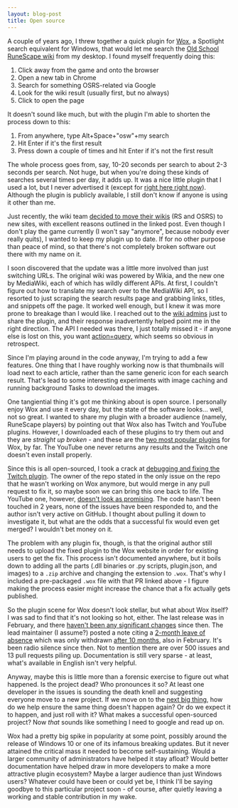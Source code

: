 ```yaml
---
layout: blog-post
title: Open source
---
```

A couple of years ago, I threw together a quick plugin for [Wox](https://github.com/Wox-launcher/Wox), a Spotlight search equivalent for Windows, that would let me search the [Old School RuneScape wiki](https://oldschool.runescape.wiki/) from my desktop. I found myself frequently doing this:

1. Click away from the game and onto the browser
2. Open a new tab in Chrome
3. Search for something OSRS-related via Google
4. Look for the wiki result (usually first, but no always)
5. Click to open the page

It doesn't sound like much, but with the plugin I'm able to shorten the process down to this:

1. From anywhere, type Alt+Space+"osw"+my search
2. Hit Enter if it's the first result
3. Press down a couple of times and hit Enter if it's not the first result

The whole process goes from, say, 10-20 seconds per search to about 2-3 seconds per search. Not huge, but when you're doing these kinds of searches several times per day, it adds up. It was a nice little plugin that I used a lot, but I never advertised it (except for [right here right now](https://github.com/dolphinspired/Wox.Plugin.RuneScapeWiki)). Although the plugin is publicly available, I still don't know if anyone is using it other than me.

Just recently, the wiki team [decided to move their wikis](https://runescape.wiki/w/Forum:Leaving_Wikia) (RS and OSRS) to new sites, with excellent reasons outlined in the linked post. Even though I don't play the game currently (I won't say "anymore", because nobody ever really quits), I wanted to keep my plugin up to date. If for no other purpose than peace of mind, so that there's not completely broken software out there with my name on it.

I soon discovered that the update was a little more involved than just switching URLs. The original wiki was powered by Wikia, and the new one by MediaWiki, each of which has wildly different APIs. At first, I couldn't figure out how to translate my search over to the MediaWiki API, so I resorted to just scraping the search results page and grabbing links, titles, and snippets off the page. It worked well enough, but I knew it was more prone to breakage than I would like. I reached out to the [wiki admins](https://weirdgloop.org/) just to share the plugin, and their response inadvertently helped point me in the right direction. The API I needed was there, I just totally missed it - if anyone else is lost on this, you want [action=query](https://www.mediawiki.org/wiki/API:Query), which seems so obvious in retrospect.

Since I'm playing around in the code anyway, I'm trying to add a few features. One thing that I have roughly working now is that thumbnails will load next to each article, rather than the same generic icon for each search result. That's lead to some interesting experiments with image caching and running background Tasks to download the images.

One tangiential thing it's got me thinking about is open source. I personally enjoy Wox and use it every day, but the state of the software looks... well, not so great. I wanted to share my plugin with a broader audience (namely, RuneScape players) by pointing out that Wox also has Twitch and YouTube plugins. However, I downloaded each of these plugins to try them out and they are _straight up broken_ - and these are the [two most popular plugins](http://www.wox.one/plugin) for Wox, by far. The YouTube one never returns any results and the Twitch one doesn't even install properly.

Since this is all open-sourced, I took a crack at [debugging and fixing the Twitch plugin](https://github.com/Eligioo/WoxTwitch/pull/2). The owner of the repo stated in the only issue on the repo that he wasn't working on Wox anymore, but would merge in any pull request to fix it, so maybe soon we can bring this one back to life. The YouTube one, however, [doesn't look as promising](https://github.com/suteudragos/YoutubeQuery). The code hasn't been touched in 2 years, none of the issues have been responded to, and the author isn't very active on GitHub. I thought about pulling it down to investigate it, but what are the odds that a successful fix would even get merged? I wouldn't bet money on it.

The problem with any plugin fix, though, is that the original author still needs to upload the fixed plugin to the Wox website in order for existing users to get the fix. This process isn't documented anywhere, but it boils down to adding all the parts (.dll binaries or .py scripts, plugin.json, and images) to a `.zip` archive and changing the extension to `.wox`. That's why I included a pre-packaged `.wox` file with that PR linked above - I figure making the process easier might increase the chance that a fix actually gets published.

So the plugin scene for Wox doesn't look stellar, but what about Wox itself? I was sad to find that it's not looking so hot, either. The last release was in February, and there [haven't been any significant changes](https://github.com/Wox-launcher/Wox/commits/master) since then. The lead maintainer (I assume?) posted a note citing a [2-month leave of absence](https://github.com/Wox-launcher/Wox/commit/8a0f80181e92c9e71a687d27df53d6cd9649b633) which was only withdrawn [after 10 months](https://github.com/Wox-launcher/Wox/commit/553a6e8ff6f1bd8e31c7c06d1cac4c73ba0af3f1), also in February. It's been radio silence since then. Not to mention there are over 500 issues and 13 pull requests piling up. Documentation is still very sparse - at least, what's available in English isn't very helpful.

Anyway, maybe this is little more than a forensic exercise to figure out what happened. Is the project dead? Who pronounces it so? At least one developer in the issues is sounding the death knell and suggesting everyone move to a new project. If we move on to the [next big thing](https://github.com/oliverschwendener/ueli), how do we help ensure the same thing doesn't happen again? Or do we expect it to happen, and just roll with it? What makes a successful open-sourced project? Now _that_ sounds like something I need to google and read up on.

Wox had a pretty big spike in popularity at some point, possibly around the release of Windows 10 or one of its infamous breaking updates. But it never attained the critical mass it needed to become self-sustaining. Would a larger community of administrators have helped it stay afloat? Would better documentation have helped draw in more developers to make a more attractive plugin ecosystem? Maybe a larger audience than just Windows users? Whatever could have been or could yet be, I think I'll be saying goodbye to this particular project soon - of course, after quietly leaving a working and stable contribution in my wake.